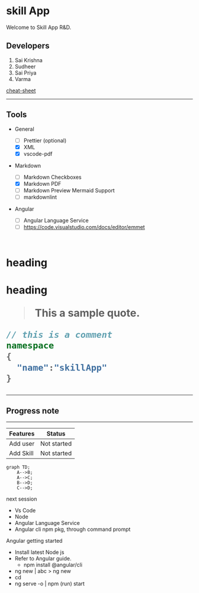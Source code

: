 # skill App

Welcome to Skill App R&D. 

## Developers
 1. Sai Krishna
 1. Sudheer
 1. Sai Priya
 1. Varma

[cheat-sheet](https://www.markdownguide.org/cheat-sheet/)

---

## Tools

- General

  - [ ] Prettier (optional)
  - [x] XML
  - [x] vscode-pdf

- Markdown
  - [ ] Markdown Checkboxes
  - [x] Markdown PDF
  - [ ] Markdown Preview Mermaid Support
  - [ ] markdownlint

- Angular
    - [ ] Angular Language Service
    - [ ] https://code.visualstudio.com/docs/editor/emmet

<br />

# heading

<h1> heading </h>


> This a sample quote.

``` C#
// this is a comment
namespace
{
  "name":"skillApp"
}
```



---

## Progress note

---

| Features    | Status |
| ----------- | ----------- |
| Add user    | Not started |
| Add Skill   | Not started |

```mermaid
graph TD;
    A-->B;
    A-->C;
    B-->D;
    C-->D;
```

next session  
 - Vs Code
 - Node
 - Angular Language Service
 - Angular cli npm pkg, through command prompt

Angular getting started
- Install latest Node js
- Refer to Angular guide.
  - npm install @angular/cli
- ng new <app-name> | abc > ng new
- cd <app-name>
- ng serve -o | npm (run) start